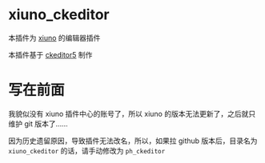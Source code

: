 # xiuno_ckeditor
本插件为 [xiuno](http://bbs.xiuno.com) 的编辑器插件

本插件基于 [ckeditor5](https://ckeditor.com) 制作

# 写在前面
我貌似没有 xiuno 插件中心的账号了，所以 xiuno 的版本无法更新了，之后就只维护 git 版本了……

因为历史遗留原因，导致插件无法改名，所以，如果拉 github 版本后，目录名为 `xiuno_ckeditor` 的话，请手动修改为 `ph_ckeditor`